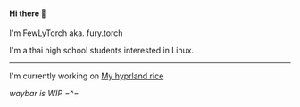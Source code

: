 #### Hi there 👋
I'm FewLyTorch aka. fury.torch

I'm a thai high school students interested in Linux.

---

I'm currently working on [My hyprland rice](https://github.com/FewLy-Torch-1861/Hyprland-Dots)

*waybar is WIP =^=*